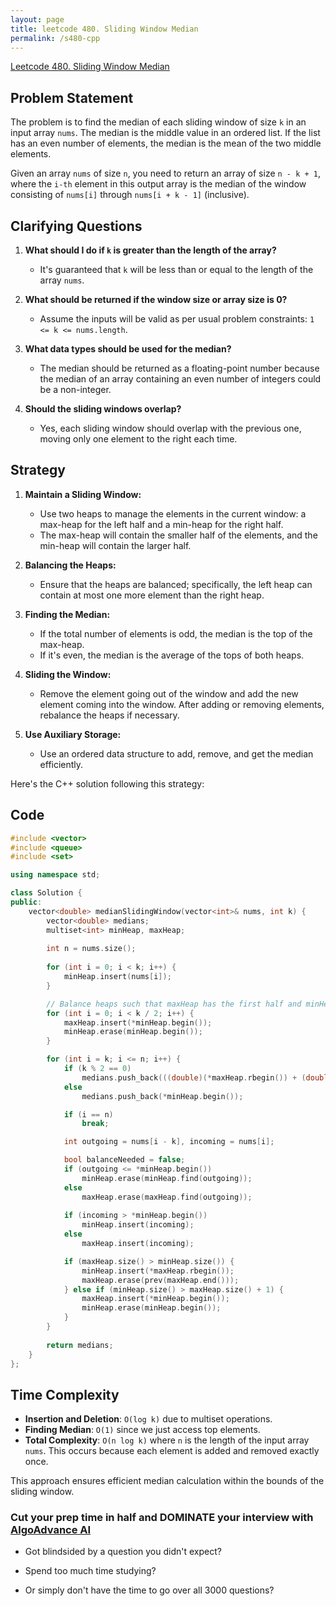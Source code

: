 ```yaml
---
layout: page
title: leetcode 480. Sliding Window Median
permalink: /s480-cpp
---
```

[Leetcode 480. Sliding Window Median](https://algoadvance.github.io/algoadvance/l480)
## Problem Statement

The problem is to find the median of each sliding window of size `k` in an input array `nums`. The median is the middle value in an ordered list. If the list has an even number of elements, the median is the mean of the two middle elements.

Given an array `nums` of size `n`, you need to return an array of size `n - k + 1`, where the `i-th` element in this output array is the median of the window consisting of `nums[i]` through `nums[i + k - 1]` (inclusive).

## Clarifying Questions

1. **What should I do if `k` is greater than the length of the array?**
   - It's guaranteed that `k` will be less than or equal to the length of the array `nums`.

2. **What should be returned if the window size or array size is 0?**
   - Assume the inputs will be valid as per usual problem constraints: `1 <= k <= nums.length`.

3. **What data types should be used for the median?**
   - The median should be returned as a floating-point number because the median of an array containing an even number of integers could be a non-integer.

4. **Should the sliding windows overlap?**
   - Yes, each sliding window should overlap with the previous one, moving only one element to the right each time.

## Strategy 

1. **Maintain a Sliding Window:**
   - Use two heaps to manage the elements in the current window: a max-heap for the left half and a min-heap for the right half.
   - The max-heap will contain the smaller half of the elements, and the min-heap will contain the larger half.

2. **Balancing the Heaps:**
   - Ensure that the heaps are balanced; specifically, the left heap can contain at most one more element than the right heap.

3. **Finding the Median:**
   - If the total number of elements is odd, the median is the top of the max-heap.
   - If it's even, the median is the average of the tops of both heaps.

4. **Sliding the Window:**
   - Remove the element going out of the window and add the new element coming into the window. After adding or removing elements, rebalance the heaps if necessary.

5. **Use Auxiliary Storage:**
   - Use an ordered data structure to add, remove, and get the median efficiently.

Here's the C++ solution following this strategy:

## Code

```cpp
#include <vector>
#include <queue>
#include <set>

using namespace std;

class Solution {
public:
    vector<double> medianSlidingWindow(vector<int>& nums, int k) {
        vector<double> medians;
        multiset<int> minHeap, maxHeap;
        
        int n = nums.size();
        
        for (int i = 0; i < k; i++) {
            minHeap.insert(nums[i]);
        }

        // Balance heaps such that maxHeap has the first half and minHeap has the rest
        for (int i = 0; i < k / 2; i++) {
            maxHeap.insert(*minHeap.begin());
            minHeap.erase(minHeap.begin());
        }

        for (int i = k; i <= n; i++) {
            if (k % 2 == 0)
                medians.push_back(((double)(*maxHeap.rbegin()) + (double)(*minHeap.begin())) / 2);
            else
                medians.push_back(*minHeap.begin());

            if (i == n)
                break;

            int outgoing = nums[i - k], incoming = nums[i];

            bool balanceNeeded = false;
            if (outgoing <= *minHeap.begin())
                minHeap.erase(minHeap.find(outgoing));
            else
                maxHeap.erase(maxHeap.find(outgoing));
            
            if (incoming > *minHeap.begin())
                minHeap.insert(incoming);
            else
                maxHeap.insert(incoming);

            if (maxHeap.size() > minHeap.size()) {
                minHeap.insert(*maxHeap.rbegin());
                maxHeap.erase(prev(maxHeap.end()));
            } else if (minHeap.size() > maxHeap.size() + 1) {
                maxHeap.insert(*minHeap.begin());
                minHeap.erase(minHeap.begin());
            }
        }
        
        return medians;
    }
};
```

## Time Complexity

- **Insertion and Deletion**: `O(log k)` due to multiset operations.
- **Finding Median**: `O(1)` since we just access top elements.
- **Total Complexity**: `O(n log k)` where `n` is the length of the input array `nums`. This occurs because each element is added and removed exactly once.

This approach ensures efficient median calculation within the bounds of the sliding window.


### Cut your prep time in half and DOMINATE your interview with [AlgoAdvance AI](https://algoAdvance.com)

- Got blindsided by a question you didn't expect?

- Spend too much time studying?

- Or simply don't have the time to go over all 3000 questions?

